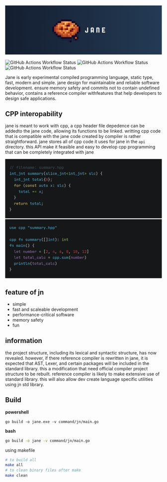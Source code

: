 ![jane](.github/jane.png)

![GitHub Actions Workflow Status](https://img.shields.io/github/actions/workflow/status/DeRuneLabs/jane/workflow_go_linux.yml?style=flat-square&logo=github&label=Build%20Linux)
![GitHub Actions Workflow Status](https://img.shields.io/github/actions/workflow/status/DeRuneLabs/jane/workflow_go_macos.yml?style=flat-square&logo=github&label=Build%20MacOS)
![GitHub Actions Workflow Status](https://img.shields.io/github/actions/workflow/status/DeRuneLabs/jane/workflow_go_windows.yml?style=flat-square&logo=github&label=Build%20Windows)

Jane is early experimental compiled programming language, static type, fast, modern and simple. jane design for maintainable and reliable software development. ensure memory safety and commits not to contain undefined behavior, contains a reference compiler withfeatures that help developers to design safe applications.

## CPP interopability

jane is meant to work with cpp, a cpp header file depedence can be addedto the jane code, allowing its functions to be linked. writting cpp code that is compatible with the jane code created by compiler is rather straightforward. jane stores all of cpp code it uses for jane in the `api` directory. this API make it feasible and easy to develop cpp programming that can be completely integrated with jane

![summary_hpp_image](.github/code_snap/summary_hpp.png)
![summary_jn_image](.github/code_snap/summary_jn.png)

## feature of jn

- simple
- fast and scaleable development
- performance-critical software
- memory safety
- fun

## information

the project structure, including its lexical and syntactic structure, has now revealed. however, if there reference compiler is rewritten in jane, it is expected that AST, Lexer, and certain packages will be included in the standard library. this a modification that need official compiler project structure to be rebuilt. reference compiler is likely to make extensive use of standard library. this will also allow dev create language specific utilities using jn std library.

## Build

**powershell**

```psh
go build -o jane.exe -v command/jn/main.go
```

**bash**

```sh
go build -o jane -v command/jn/main.go
```

using makefile

```sh
# to build all
make all
# to clean binary files after make
make clean
```
